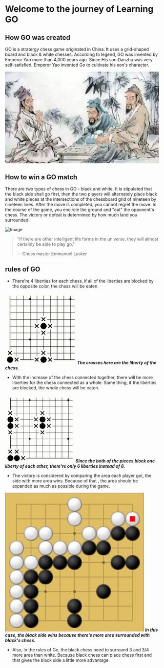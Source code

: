 # Welcome to the journey of Learning GO


## How GO was created

GO is a stratergy chess game originated in China. It uses a grid-shaped board and black & white chesses. According to legend, GO was invented by Emperor Yao more than 4,000 years ago. Since His son Danzhu was very self-satisfied, Emperor Yao invented Go to cultivate his son's character.

![Image](https://raw.githubusercontent.com/hbfs666/GO/main/016895.png)


## How to win a GO match 

There are two types of chess in GO - black and white. It is stipulated that the black side shall go first, then the two players will alternately place black and white pieces at the intersections of the chessboard grid of nineteen by nineteen lines. After the move is completed, you cannot regret the move. In the course of the game, you encircle the ground and "eat" the opponent's chess. The victory or defeat is determined by how much land you surrounded.

![Image](https://n.sinaimg.cn/sports/transform/11/w496h315/20200308/8e23-iqrhckm2022398.png)

>"If there are other intelligent life forms in the universe, they will almost certainly be able to play go."
>
> -- Chess master Emmanuel Lasker 

## rules of GO

* There're 4 liberties for each chess, if all of the liberties are blocked by the opposite color, the chess will be eaten.

![Image](https://raw.githubusercontent.com/hbfs666/GO/main/20130918104611721.png)
**_The crosses here are the liberty of the chess._**

* With the increase of the chess connected together, there will be more liberties for the chess connected as a whole. Same thing, if the liberties are blocked, the whole chess will be eaten.

![Image](https://raw.githubusercontent.com/hbfs666/GO/main/image.jpeg)
**_Since the both of the pieces block one liberty of each other, there're only 6 liberties instead of 8._**

* The victory is considered by comparing the area each player got, the side with more area wins. Because of that , the area should be expanded as much as possible during the game.

![Image](https://raw.githubusercontent.com/hbfs666/GO/main/%E5%B1%8F%E5%B9%95%E5%BF%AB%E7%85%A7%202021-08-03%2015.55.05.png)
**_In this case, the black side wins because there's more area surrounded with black's chess._**

* Also, In the rules of Go, the black chess need to surround 3 and 3/4 more area than white. Because black chess can place chess first and that gives the black side a little more advantage.
